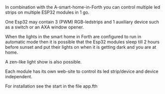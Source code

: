 In combination with the  A-smart-home-in-Forth
you can control multiple led strips on multiple ESP32 modules in 1 go.

One Esp32 may contain 3 (PWM) RGB-ledstrips and 1 auxiliary device such as a switch
or an AXA window opener.

When the lights in the smart home in Forth are configured to run in automatic mode then it is possible that the Esp32 modules sleep till 2 hours before sunset and
put their lights on when it is getting dark and you are at home.

A zen-like light show is also possible.

Each module has its own web-site to control its led strip/device and device independent.

For installation see the start in the file app.fth

